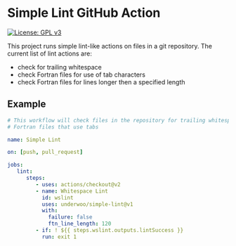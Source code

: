 # Simple Lint GitHub Action

[![License: GPL v3](https://img.shields.io/badge/License-GPLv3-blue.svg)](https://www.gnu.org/licenses/gpl-3.0)

This project runs simple lint-like actions on files in a git repository.  The
current list of lint actions are:

* check for trailing whitespace
* check Fortran files for use of tab characters
* check Fortran files for lines longer then a specified length

## Example

```yaml
# This workflow will check files in the repository for trailing whitespace and
# Fortran files that use tabs

name: Simple Lint

on: [push, pull_request]

jobs:
   lint:
      steps:
         - uses: actions/checkout@v2
         - name: Whitespace Lint
           id: wslint
           uses: underwoo/simple-lint@v1
           with:
             failure: false
             ftn_line_length: 120
         - if: ! ${{ steps.wslint.outputs.lintSuccess }}
           run: exit 1
```
